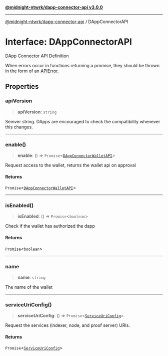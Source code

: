 [**@midnight-ntwrk/dapp-connector-api v3.0.0**](../README.md)

***

[@midnight-ntwrk/dapp-connector-api](../globals.md) / DAppConnectorAPI

# Interface: DAppConnectorAPI

DApp Connector API Definition

When errors occur in functions returning a promise, they should be thrown in the form of an [APIError](../classes/APIError.md).

## Properties

### apiVersion

> **apiVersion**: `string`

Semver string. DApps are encouraged to check the compatibility whenever this changes.

***

### enable()

> **enable**: () => `Promise`\<[`DAppConnectorWalletAPI`](DAppConnectorWalletAPI.md)\>

Request access to the wallet, returns the wallet api on approval

#### Returns

`Promise`\<[`DAppConnectorWalletAPI`](DAppConnectorWalletAPI.md)\>

***

### isEnabled()

> **isEnabled**: () => `Promise`\<`boolean`\>

Check if the wallet has authorized the dapp

#### Returns

`Promise`\<`boolean`\>

***

### name

> **name**: `string`

The name of the wallet

***

### serviceUriConfig()

> **serviceUriConfig**: () => `Promise`\<[`ServiceUriConfig`](ServiceUriConfig.md)\>

Request the services (indexer, node, and proof server) URIs.

#### Returns

`Promise`\<[`ServiceUriConfig`](ServiceUriConfig.md)\>
